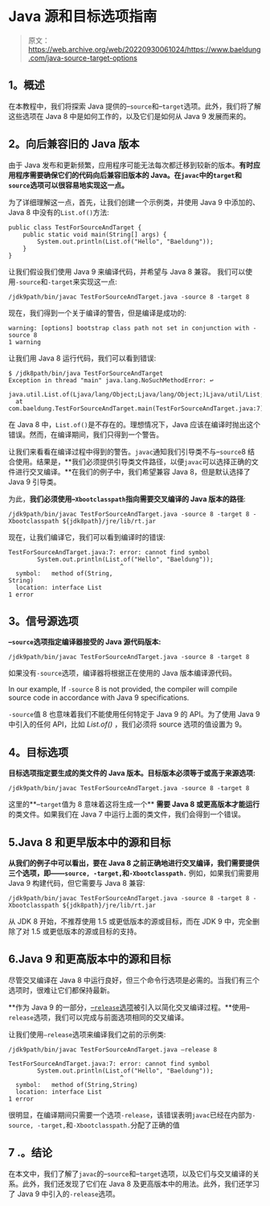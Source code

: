 # Java 源和目标选项指南

> 原文：<https://web.archive.org/web/20220930061024/https://www.baeldung.com/java-source-target-options>

## 1。概述

在本教程中，我们将探索 Java 提供的–`source`和–`target`选项。此外，我们将了解这些选项在 Java 8 中是如何工作的，以及它们是如何从 Java 9 发展而来的。

## 2。向后兼容旧的 Java 版本

由于 Java 发布和更新频繁，应用程序可能无法每次都迁移到较新的版本。**有时应用程序需要确保它们的代码向后兼容旧版本的 Java。在`javac`中的`target`和`source`选项可以很容易地实现这一点。**

为了详细理解这一点，首先，让我们创建一个示例类，并使用 Java 9 中添加的、Java 8 中没有的`List.of()`方法:

```
public class TestForSourceAndTarget {
    public static void main(String[] args) {
        System.out.println(List.of("Hello", "Baeldung"));
    }
}
```

让我们假设我们使用 Java 9 来编译代码，并希望与 Java 8 兼容。
我们可以使用`-source`和`-target`来实现这一点:

```
/jdk9path/bin/javac TestForSourceAndTarget.java -source 8 -target 8
```

现在，我们得到一个关于编译的警告，但是编译是成功的:

```
warning: [options] bootstrap class path not set in conjunction with -source 8
1 warning
```

让我们用 Java 8 运行代码，我们可以看到错误:

```
$ /jdk8path/bin/java TestForSourceAndTarget
Exception in thread "main" java.lang.NoSuchMethodError: ↩
  java.util.List.of(Ljava/lang/Object;Ljava/lang/Object;)Ljava/util/List;
  at com.baeldung.TestForSourceAndTarget.main(TestForSourceAndTarget.java:7)
```

在 Java 8 中，`List.of()`是不存在的。理想情况下，Java 应该在编译时抛出这个错误。然而，在编译期间，我们只得到一个警告。

让我们来看看在编译过程中得到的警告。`javac`通知我们引导类不与–`source`8 结合使用。结果是，**我们必须提供引导类文件路径，以便`javac`可以选择正确的文件进行交叉编译。**在我们的例子中，我们希望兼容 Java 8，但是默认选择了 Java 9 引导类。

为此，**我们必须使用–`Xbootclasspath`指向需要交叉编译的 Java 版本的路径**:

```
/jdk9path/bin/javac TestForSourceAndTarget.java -source 8 -target 8 -Xbootclasspath ${jdk8path}/jre/lib/rt.jar
```

现在，让我们编译它，我们可以看到编译时的错误:

```
TestForSourceAndTarget.java:7: error: cannot find symbol
        System.out.println(List.of("Hello", "Baeldung"));
                               ^
  symbol:   method of(String, 
String)
  location: interface List
1 error
```

## 3。信号源选项

**–`source`选项指定编译器接受的 Java 源代码版本:**

```
/jdk9path/bin/javac TestForSourceAndTarget.java -source 8 -target 8
```

如果没有`-source`选项，编译器将根据正在使用的 Java 版本编译源代码。

In our example, If `-source` 8 is not provided, the compiler will compile source code in accordance with Java 9 specifications.

`-source`值 8 也意味着我们不能使用任何特定于 Java 9 的 API。为了使用 Java 9 中引入的任何 API，比如 *List.of()* ，我们必须将 source 选项的值设置为 9。

## 4。目标选项

**目标选项指定要生成的类文件的 Java 版本。目标版本必须等于或高于来源选项:**

```
/jdk9path/bin/javac TestForSourceAndTarget.java -source 8 -target 8
```

这里的**–`target`值为 8 意味着这将生成一个** **需要 Java 8 或更高版本才能运行**的类文件。如果我们在 Java 7 中运行上面的类文件，我们会得到一个错误。

## 5.Java 8 和更早版本中的源和目标

**从我们的例子中可以看出，要在 Java 8 之前正确地进行交叉编译，我们需要提供三个选项，即——`source, -target,`和`-Xbootclasspath.`** 例如，如果我们需要用 Java 9 构建代码，但它需要与 Java 8 兼容:

```
/jdk9path/bin/javac TestForSourceAndTarget.java -source 8 -target 8 -Xbootclasspath ${jdk8path}/jre/lib/rt.jar
```

从 JDK 8 开始，不推荐使用 1.5 或更低版本的源或目标，而在 JDK 9 中，完全删除了对 1.5 或更低版本的源或目标的支持。

## 6.Java 9 和更高版本中的源和目标

尽管交叉编译在 Java 8 中运行良好，但三个命令行选项是必需的。当我们有三个选项时，很难让它们都保持最新。

**作为 Java 9 的一部分，[–`release`选项](/web/20220905180146/https://www.baeldung.com/java-compiler-release-option)被引入以简化交叉编译过程。**使用–`release`选项，我们可以完成与前面选项相同的交叉编译。

让我们使用`–release`选项来编译我们之前的示例类:

```
/jdk9path/bin/javac TestForSourceAndTarget.java —release 8
```

```
TestForSourceAndTarget.java:7: error: cannot find symbol
        System.out.println(List.of("Hello", "Baeldung"));
                               ^
  symbol:   method of(String,String)
  location: interface List
1 error
```

很明显，在编译期间只需要一个选项`-release`，该错误表明`javac`已经在内部为`-source, -target,`和`-Xbootclasspath.`分配了正确的值

## 7 .**。结论**

在本文中，我们了解了`javac`的–`source`和–`target`选项，以及它们与交叉编译的关系。此外，我们还发现了它们在 Java 8 及更高版本中的用法。此外，我们还学习了 Java 9 中引入的`-release`选项。